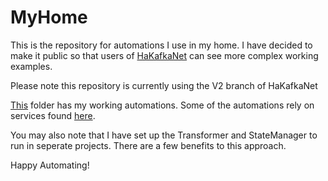 # MyHome
This is the repository for automations I use in my home. I have decided to make it public so that users of [HaKafkaNet](https://github.com/leosperry/ha-kafka-net) can see more complex working examples.

Please note this repository is currently using the V2 branch of HaKafkaNet

[This](https://github.com/leosperry/MyHome/tree/main/MyHome/Automations) folder has my working automations. Some of the automations rely on services found [here](https://github.com/leosperry/MyHome/tree/main/MyHome/Services).

You may also note that I have set up the Transformer and StateManager to run in seperate projects. There are a few benefits to this approach.

Happy Automating!

